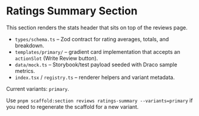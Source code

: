 # Ratings Summary Section

This section renders the stats header that sits on top of the reviews page.

- `types/schema.ts` – Zod contract for rating averages, totals, and breakdown.
- `templates/primary/` – gradient card implementation that accepts an `actionSlot` (Write Review button).
- `data/mock.ts` – Storybook/test payload seeded with Draco sample metrics.
- `index.tsx` / `registry.ts` – renderer helpers and variant metadata.

Current variants: `primary`.

Use `pnpm scaffold:section reviews ratings-summary --variants=primary` if you need to regenerate the scaffold for a new variant.
